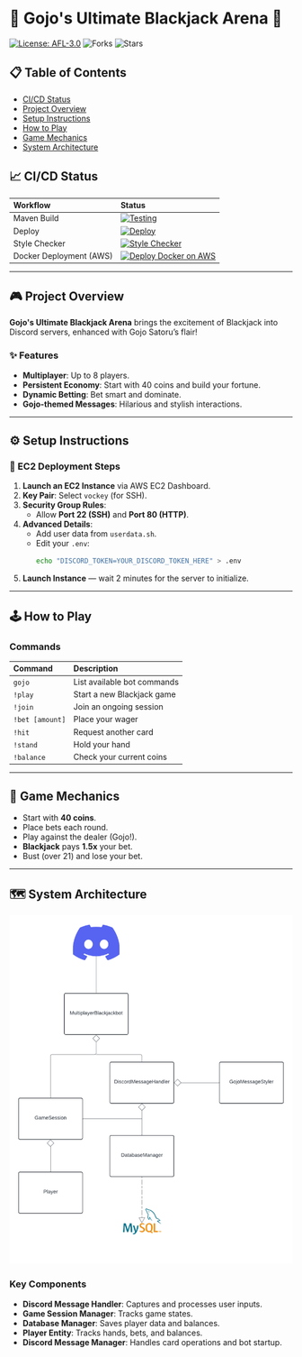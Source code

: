 # 🎲 Gojo's Ultimate Blackjack Arena 🎲
[![License: AFL-3.0](https://img.shields.io/badge/License-AFL%203.0-blue.svg)](https://opensource.org/licenses/AFL-3.0)
![Forks](https://img.shields.io/github/forks/subarashi42/Aiden-Sean-Kris)
![Stars](https://img.shields.io/github/stars/subarashi42/Aiden-Sean-Kris)
## 📋 Table of Contents
- [CI/CD Status](#-cicd-status)
- [Project Overview](#-project-overview)
- [Setup Instructions](#️-setup-instructions)
- [How to Play](#-how-to-play)
- [Game Mechanics](#-game-mechanics)
- [System Architecture](#-system-architecture)

## 📈 CI/CD Status

| Workflow | Status |
|:---|:---|
| Maven Build | [![Testing](https://github.com/cs220s25/Aiden-Sean-Kris/actions/workflows/maven-build.yml/badge.svg)](https://github.com/cs220s25/Aiden-Sean-Kris/actions/workflows/maven-build.yml) |
| Deploy | [![Deploy](https://github.com/cs220s25/Aiden-Sean-Kris/actions/workflows/deploy.yml/badge.svg)](https://github.com/cs220s25/Aiden-Sean-Kris/actions/workflows/deploy.yml) |
| Style Checker | [![Style Checker](https://github.com/cs220s25/Aiden-Sean-Kris/actions/workflows/style-checker.yml/badge.svg)](https://github.com/cs220s25/Aiden-Sean-Kris/actions/workflows/style-checker.yml) |
| Docker Deployment (AWS) | [![Deploy Docker on AWS](https://github.com/cs220s25/Aiden-Sean-Kris/actions/workflows/dockerEC2Deploy.yml/badge.svg)](https://github.com/cs220s25/Aiden-Sean-Kris/actions/workflows/dockerEC2Deploy.yml) |

---

## 🎮 Project Overview

**Gojo's Ultimate Blackjack Arena** brings the excitement of Blackjack into Discord servers, enhanced with Gojo Satoru’s flair!

### ✨ Features
- **Multiplayer**: Up to 8 players.
- **Persistent Economy**: Start with 40 coins and build your fortune.
- **Dynamic Betting**: Bet smart and dominate.
- **Gojo-themed Messages**: Hilarious and stylish interactions.

---

## ⚙️ ️Setup Instructions

### 🚀 EC2 Deployment Steps
1. **Launch an EC2 Instance** via AWS EC2 Dashboard.
2. **Key Pair**: Select `vockey` (for SSH).
3. **Security Group Rules**:
   - Allow **Port 22 (SSH)** and **Port 80 (HTTP)**.
4. **Advanced Details**:
   - Add user data from `userdata.sh`.
   - Edit your `.env`:
     ```bash
     echo "DISCORD_TOKEN=YOUR_DISCORD_TOKEN_HERE" > .env
     ```
5. **Launch Instance** — wait 2 minutes for the server to initialize.

---

## 🕹️ How to Play

### Commands
| Command | Description |
|:---|:---|
| `gojo` | List available bot commands |
| `!play` | Start a new Blackjack game |
| `!join` | Join an ongoing session |
| `!bet [amount]` | Place your wager |
| `!hit` | Request another card |
| `!stand` | Hold your hand |
| `!balance` | Check your current coins |

---

## 🧩 Game Mechanics

- Start with **40 coins**.
- Place bets each round.
- Play against the dealer (Gojo!).
- **Blackjack** pays **1.5x** your bet.
- Bust (over 21) and lose your bet.

---

## 🗺️ System Architecture

![System Diagram](src/main/java/DiscordUML.png)

### Key Components
- **Discord Message Handler**: Captures and processes user inputs.
- **Game Session Manager**: Tracks game states.
- **Database Manager**: Saves player data and balances.
- **Player Entity**: Tracks hands, bets, and balances.
- **Discord Message Manager**: Handles card operations and bot startup.
